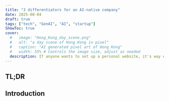 ```yaml
---
title: "3 differentiators for an AI-native company"
date: 2025-08-04
draft: true
tags: ["tech", "GenAI", "AI", "startup"]
ShowToc: true
cover:
  #   image: "Hong_Kong_day_scene.png"
  #   alt: "a day scene of Hong Kong in pixel"
  #   caption: "AI generated pixel art of Hong Kong"
  #   width: 55% # Controls the image size, adjust as needed
  description: If anyone wants to set up a personal website, it's way easier to use AI tools now.
---
```


## TL;DR

## Introduction

<!-- people said -->
